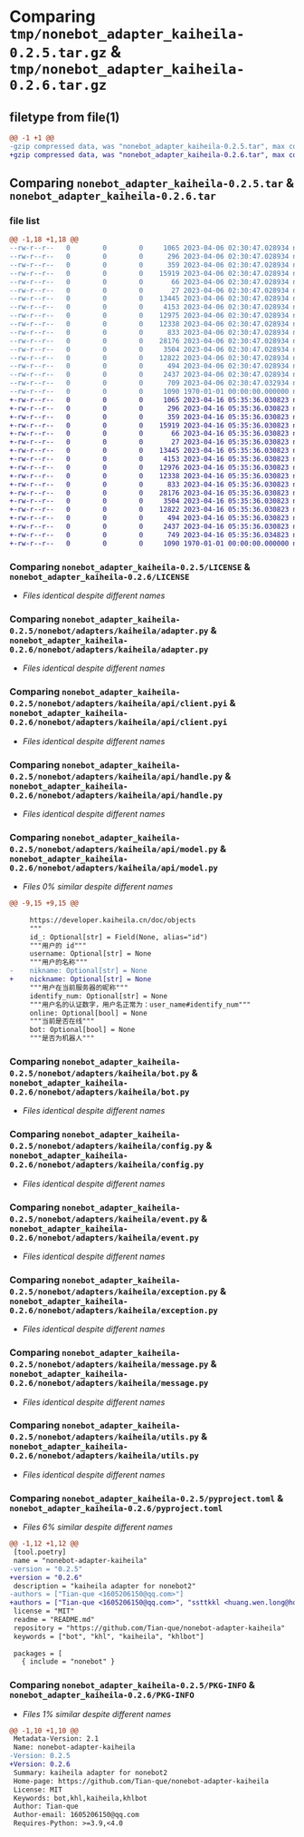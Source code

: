 # Comparing `tmp/nonebot_adapter_kaiheila-0.2.5.tar.gz` & `tmp/nonebot_adapter_kaiheila-0.2.6.tar.gz`

## filetype from file(1)

```diff
@@ -1 +1 @@
-gzip compressed data, was "nonebot_adapter_kaiheila-0.2.5.tar", max compression
+gzip compressed data, was "nonebot_adapter_kaiheila-0.2.6.tar", max compression
```

## Comparing `nonebot_adapter_kaiheila-0.2.5.tar` & `nonebot_adapter_kaiheila-0.2.6.tar`

### file list

```diff
@@ -1,18 +1,18 @@
--rw-r--r--   0        0        0     1065 2023-04-06 02:30:47.028934 nonebot_adapter_kaiheila-0.2.5/LICENSE
--rw-r--r--   0        0        0      296 2023-04-06 02:30:47.028934 nonebot_adapter_kaiheila-0.2.5/README.md
--rw-r--r--   0        0        0      359 2023-04-06 02:30:47.028934 nonebot_adapter_kaiheila-0.2.5/nonebot/adapters/kaiheila/__init__.py
--rw-r--r--   0        0        0    15919 2023-04-06 02:30:47.028934 nonebot_adapter_kaiheila-0.2.5/nonebot/adapters/kaiheila/adapter.py
--rw-r--r--   0        0        0       66 2023-04-06 02:30:47.028934 nonebot_adapter_kaiheila-0.2.5/nonebot/adapters/kaiheila/api/__init__.py
--rw-r--r--   0        0        0       27 2023-04-06 02:30:47.028934 nonebot_adapter_kaiheila-0.2.5/nonebot/adapters/kaiheila/api/client.py
--rw-r--r--   0        0        0    13445 2023-04-06 02:30:47.028934 nonebot_adapter_kaiheila-0.2.5/nonebot/adapters/kaiheila/api/client.pyi
--rw-r--r--   0        0        0     4153 2023-04-06 02:30:47.028934 nonebot_adapter_kaiheila-0.2.5/nonebot/adapters/kaiheila/api/handle.py
--rw-r--r--   0        0        0    12975 2023-04-06 02:30:47.028934 nonebot_adapter_kaiheila-0.2.5/nonebot/adapters/kaiheila/api/model.py
--rw-r--r--   0        0        0    12338 2023-04-06 02:30:47.028934 nonebot_adapter_kaiheila-0.2.5/nonebot/adapters/kaiheila/bot.py
--rw-r--r--   0        0        0      833 2023-04-06 02:30:47.028934 nonebot_adapter_kaiheila-0.2.5/nonebot/adapters/kaiheila/config.py
--rw-r--r--   0        0        0    28176 2023-04-06 02:30:47.028934 nonebot_adapter_kaiheila-0.2.5/nonebot/adapters/kaiheila/event.py
--rw-r--r--   0        0        0     3504 2023-04-06 02:30:47.028934 nonebot_adapter_kaiheila-0.2.5/nonebot/adapters/kaiheila/exception.py
--rw-r--r--   0        0        0    12822 2023-04-06 02:30:47.028934 nonebot_adapter_kaiheila-0.2.5/nonebot/adapters/kaiheila/message.py
--rw-r--r--   0        0        0      494 2023-04-06 02:30:47.028934 nonebot_adapter_kaiheila-0.2.5/nonebot/adapters/kaiheila/permission.py
--rw-r--r--   0        0        0     2437 2023-04-06 02:30:47.028934 nonebot_adapter_kaiheila-0.2.5/nonebot/adapters/kaiheila/utils.py
--rw-r--r--   0        0        0      709 2023-04-06 02:30:47.032934 nonebot_adapter_kaiheila-0.2.5/pyproject.toml
--rw-r--r--   0        0        0     1090 1970-01-01 00:00:00.000000 nonebot_adapter_kaiheila-0.2.5/PKG-INFO
+-rw-r--r--   0        0        0     1065 2023-04-16 05:35:36.030823 nonebot_adapter_kaiheila-0.2.6/LICENSE
+-rw-r--r--   0        0        0      296 2023-04-16 05:35:36.030823 nonebot_adapter_kaiheila-0.2.6/README.md
+-rw-r--r--   0        0        0      359 2023-04-16 05:35:36.030823 nonebot_adapter_kaiheila-0.2.6/nonebot/adapters/kaiheila/__init__.py
+-rw-r--r--   0        0        0    15919 2023-04-16 05:35:36.030823 nonebot_adapter_kaiheila-0.2.6/nonebot/adapters/kaiheila/adapter.py
+-rw-r--r--   0        0        0       66 2023-04-16 05:35:36.030823 nonebot_adapter_kaiheila-0.2.6/nonebot/adapters/kaiheila/api/__init__.py
+-rw-r--r--   0        0        0       27 2023-04-16 05:35:36.030823 nonebot_adapter_kaiheila-0.2.6/nonebot/adapters/kaiheila/api/client.py
+-rw-r--r--   0        0        0    13445 2023-04-16 05:35:36.030823 nonebot_adapter_kaiheila-0.2.6/nonebot/adapters/kaiheila/api/client.pyi
+-rw-r--r--   0        0        0     4153 2023-04-16 05:35:36.030823 nonebot_adapter_kaiheila-0.2.6/nonebot/adapters/kaiheila/api/handle.py
+-rw-r--r--   0        0        0    12976 2023-04-16 05:35:36.030823 nonebot_adapter_kaiheila-0.2.6/nonebot/adapters/kaiheila/api/model.py
+-rw-r--r--   0        0        0    12338 2023-04-16 05:35:36.030823 nonebot_adapter_kaiheila-0.2.6/nonebot/adapters/kaiheila/bot.py
+-rw-r--r--   0        0        0      833 2023-04-16 05:35:36.030823 nonebot_adapter_kaiheila-0.2.6/nonebot/adapters/kaiheila/config.py
+-rw-r--r--   0        0        0    28176 2023-04-16 05:35:36.030823 nonebot_adapter_kaiheila-0.2.6/nonebot/adapters/kaiheila/event.py
+-rw-r--r--   0        0        0     3504 2023-04-16 05:35:36.030823 nonebot_adapter_kaiheila-0.2.6/nonebot/adapters/kaiheila/exception.py
+-rw-r--r--   0        0        0    12822 2023-04-16 05:35:36.030823 nonebot_adapter_kaiheila-0.2.6/nonebot/adapters/kaiheila/message.py
+-rw-r--r--   0        0        0      494 2023-04-16 05:35:36.030823 nonebot_adapter_kaiheila-0.2.6/nonebot/adapters/kaiheila/permission.py
+-rw-r--r--   0        0        0     2437 2023-04-16 05:35:36.030823 nonebot_adapter_kaiheila-0.2.6/nonebot/adapters/kaiheila/utils.py
+-rw-r--r--   0        0        0      749 2023-04-16 05:35:36.034823 nonebot_adapter_kaiheila-0.2.6/pyproject.toml
+-rw-r--r--   0        0        0     1090 1970-01-01 00:00:00.000000 nonebot_adapter_kaiheila-0.2.6/PKG-INFO
```

### Comparing `nonebot_adapter_kaiheila-0.2.5/LICENSE` & `nonebot_adapter_kaiheila-0.2.6/LICENSE`

 * *Files identical despite different names*

### Comparing `nonebot_adapter_kaiheila-0.2.5/nonebot/adapters/kaiheila/adapter.py` & `nonebot_adapter_kaiheila-0.2.6/nonebot/adapters/kaiheila/adapter.py`

 * *Files identical despite different names*

### Comparing `nonebot_adapter_kaiheila-0.2.5/nonebot/adapters/kaiheila/api/client.pyi` & `nonebot_adapter_kaiheila-0.2.6/nonebot/adapters/kaiheila/api/client.pyi`

 * *Files identical despite different names*

### Comparing `nonebot_adapter_kaiheila-0.2.5/nonebot/adapters/kaiheila/api/handle.py` & `nonebot_adapter_kaiheila-0.2.6/nonebot/adapters/kaiheila/api/handle.py`

 * *Files identical despite different names*

### Comparing `nonebot_adapter_kaiheila-0.2.5/nonebot/adapters/kaiheila/api/model.py` & `nonebot_adapter_kaiheila-0.2.6/nonebot/adapters/kaiheila/api/model.py`

 * *Files 0% similar despite different names*

```diff
@@ -9,15 +9,15 @@
 
     https://developer.kaiheila.cn/doc/objects
     """
     id_: Optional[str] = Field(None, alias="id")
     """用户的 id"""
     username: Optional[str] = None
     """用户的名称"""
-    nikname: Optional[str] = None
+    nickname: Optional[str] = None
     """用户在当前服务器的昵称"""
     identify_num: Optional[str] = None
     """用户名的认证数字，用户名正常为：user_name#identify_num"""
     online: Optional[bool] = None
     """当前是否在线"""
     bot: Optional[bool] = None
     """是否为机器人"""
```

### Comparing `nonebot_adapter_kaiheila-0.2.5/nonebot/adapters/kaiheila/bot.py` & `nonebot_adapter_kaiheila-0.2.6/nonebot/adapters/kaiheila/bot.py`

 * *Files identical despite different names*

### Comparing `nonebot_adapter_kaiheila-0.2.5/nonebot/adapters/kaiheila/config.py` & `nonebot_adapter_kaiheila-0.2.6/nonebot/adapters/kaiheila/config.py`

 * *Files identical despite different names*

### Comparing `nonebot_adapter_kaiheila-0.2.5/nonebot/adapters/kaiheila/event.py` & `nonebot_adapter_kaiheila-0.2.6/nonebot/adapters/kaiheila/event.py`

 * *Files identical despite different names*

### Comparing `nonebot_adapter_kaiheila-0.2.5/nonebot/adapters/kaiheila/exception.py` & `nonebot_adapter_kaiheila-0.2.6/nonebot/adapters/kaiheila/exception.py`

 * *Files identical despite different names*

### Comparing `nonebot_adapter_kaiheila-0.2.5/nonebot/adapters/kaiheila/message.py` & `nonebot_adapter_kaiheila-0.2.6/nonebot/adapters/kaiheila/message.py`

 * *Files identical despite different names*

### Comparing `nonebot_adapter_kaiheila-0.2.5/nonebot/adapters/kaiheila/utils.py` & `nonebot_adapter_kaiheila-0.2.6/nonebot/adapters/kaiheila/utils.py`

 * *Files identical despite different names*

### Comparing `nonebot_adapter_kaiheila-0.2.5/pyproject.toml` & `nonebot_adapter_kaiheila-0.2.6/pyproject.toml`

 * *Files 6% similar despite different names*

```diff
@@ -1,12 +1,12 @@
 [tool.poetry]
 name = "nonebot-adapter-kaiheila"
-version = "0.2.5"
+version = "0.2.6"
 description = "kaiheila adapter for nonebot2"
-authors = ["Tian-que <1605206150@qq.com>"]
+authors = ["Tian-que <1605206150@qq.com>", "ssttkkl <huang.wen.long@hotmail.com>"]
 license = "MIT"
 readme = "README.md"
 repository = "https://github.com/Tian-que/nonebot-adapter-kaiheila"
 keywords = ["bot", "khl", "kaiheila", "khlbot"]
 
 packages = [
   { include = "nonebot" }
```

### Comparing `nonebot_adapter_kaiheila-0.2.5/PKG-INFO` & `nonebot_adapter_kaiheila-0.2.6/PKG-INFO`

 * *Files 1% similar despite different names*

```diff
@@ -1,10 +1,10 @@
 Metadata-Version: 2.1
 Name: nonebot-adapter-kaiheila
-Version: 0.2.5
+Version: 0.2.6
 Summary: kaiheila adapter for nonebot2
 Home-page: https://github.com/Tian-que/nonebot-adapter-kaiheila
 License: MIT
 Keywords: bot,khl,kaiheila,khlbot
 Author: Tian-que
 Author-email: 1605206150@qq.com
 Requires-Python: >=3.9,<4.0
```

